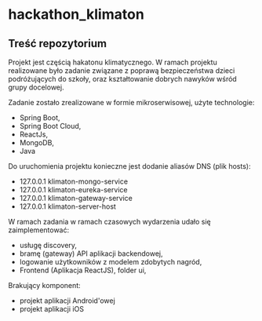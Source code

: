 # hackathon_klimaton

## Treść repozytorium
Projekt jest częścią hakatonu klimatycznego. W ramach projektu realizowane było zadanie związane z poprawą bezpieczeństwa dzieci podróżujących do szkoły, oraz kształtowanie dobrych nawyków wśród grupy docelowej.

Zadanie zostało zrealizowane w formie mikroserwisowej, użyte technologie:
- Spring Boot,
- Spring Boot Cloud,
- ReactJs,
- MongoDB,
- Java

Do uruchomienia projektu konieczne jest dodanie aliasów DNS (plik hosts):
- 127.0.0.1 klimaton-mongo-service
- 127.0.0.1 klimaton-eureka-service
- 127.0.0.1 klimaton-gateway-service
- 127.0.0.1 klimaton-server-host

W ramach zadania w ramach czasowych wydarzenia udało się zaimplementować:
- usługę discovery,
- bramę (gateway) API aplikacji backendowej,
- logowanie użytkowników z modelem zdobytych nagród,
- Frontend (Aplikacja ReactJS), folder ui,

Brakujący komponent:
- projekt aplikacji Android'owej 
- projekt aplikacji iOS
